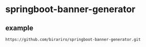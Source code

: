 # springboot-banner-generator


## example

```
https://github.com/birariro/springboot-banner-generator.git
```
